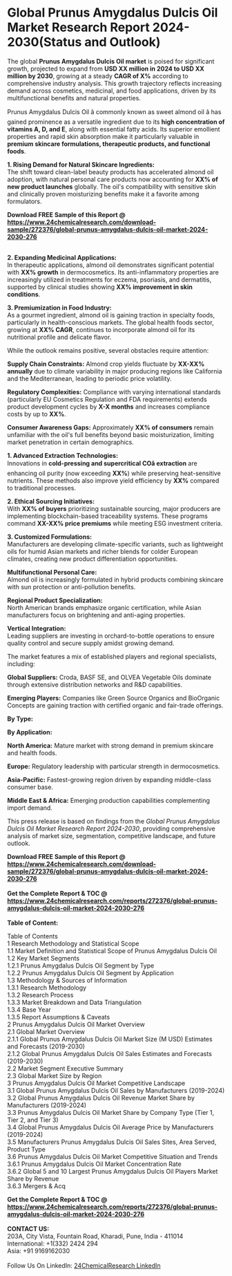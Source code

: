 <h1>Global Prunus Amygdalus Dulcis Oil Market Research Report 2024-2030(Status and Outlook)</h1><p>The global <strong>Prunus Amygdalus Dulcis Oil market</strong> is poised for significant growth, projected to expand from <strong>USD XX million in 2024 to USD XX million by 2030</strong>, growing at a steady <strong>CAGR of X%</strong> according to comprehensive industry analysis. This growth trajectory reflects increasing demand across cosmetics, medicinal, and food applications, driven by its multifunctional benefits and natural properties.</p><p>Prunus Amygdalus Dulcis Oil â commonly known as sweet almond oil â has gained prominence as a versatile ingredient due to its <strong>high concentration of vitamins A, D, and E</strong>, along with essential fatty acids. Its superior emollient properties and rapid skin absorption make it particularly valuable in <strong>premium skincare formulations, therapeutic products, and functional foods</strong>.</p><p><strong>1. Rising Demand for Natural Skincare Ingredients:</strong><br>
The shift toward clean-label beauty products has accelerated almond oil adoption, with natural personal care products now accounting for <strong>XX% of new product launches</strong> globally. The oil's compatibility with sensitive skin and clinically proven moisturizing benefits make it a favorite among formulators.</p><div><b>Download FREE Sample of this Report @ 
            <a href="https://www.24chemicalresearch.com/download-sample/272376/global-prunus-amygdalus-dulcis-oil-market-2024-2030-276">
            https://www.24chemicalresearch.com/download-sample/272376/global-prunus-amygdalus-dulcis-oil-market-2024-2030-276</a></b></div><br><p><strong>2. Expanding Medicinal Applications:</strong><br>
In therapeutic applications, almond oil demonstrates significant potential with <strong>XX% growth</strong> in dermocosmetics. Its anti-inflammatory properties are increasingly utilized in treatments for eczema, psoriasis, and dermatitis, supported by clinical studies showing <strong>XX% improvement in skin conditions</strong>.</p><p><strong>3. Premiumization in Food Industry:</strong><br>
As a gourmet ingredient, almond oil is gaining traction in specialty foods, particularly in health-conscious markets. The global health foods sector, growing at <strong>XX% CAGR</strong>, continues to incorporate almond oil for its nutritional profile and delicate flavor.</p><p>While the outlook remains positive, several obstacles require attention:</p><p><strong>Supply Chain Constraints:</strong> Almond crop yields fluctuate by <strong>XX-XX% annually</strong> due to climate variability in major producing regions like California and the Mediterranean, leading to periodic price volatility.</p><p><strong>Regulatory Complexities:</strong> Compliance with varying international standards (particularly EU Cosmetics Regulation and FDA requirements) extends product development cycles by <strong>X-X months</strong> and increases compliance costs by up to <strong>XX%</strong>.</p><p><strong>Consumer Awareness Gaps:</strong> Approximately <strong>XX% of consumers</strong> remain unfamiliar with the oil's full benefits beyond basic moisturization, limiting market penetration in certain demographics.</p><p><strong>1. Advanced Extraction Technologies:</strong><br>
Innovations in <strong>cold-pressing and supercritical COâ extraction</strong> are enhancing oil purity (now exceeding <strong>XX%</strong>) while preserving heat-sensitive nutrients. These methods also improve yield efficiency by <strong>XX%</strong> compared to traditional processes.</p><p><strong>2. Ethical Sourcing Initiatives:</strong><br>
With <strong>XX% of buyers</strong> prioritizing sustainable sourcing, major producers are implementing blockchain-based traceability systems. These programs command <strong>XX-XX% price premiums</strong> while meeting ESG investment criteria.</p><p><strong>3. Customized Formulations:</strong><br>
Manufacturers are developing climate-specific variants, such as lightweight oils for humid Asian markets and richer blends for colder European climates, creating new product differentiation opportunities.</p><p><strong>Multifunctional Personal Care:</strong><br>
    Almond oil is increasingly formulated in hybrid products combining skincare with sun protection or anti-pollution benefits.</p><p><strong>Regional Product Specialization:</strong><br>
    North American brands emphasize organic certification, while Asian manufacturers focus on brightening and anti-aging properties.</p><p><strong>Vertical Integration:</strong><br>
    Leading suppliers are investing in orchard-to-bottle operations to ensure quality control and secure supply amidst growing demand.</p><p>The market features a mix of established players and regional specialists, including:</p><p><strong>Global Suppliers:</strong> Croda, BASF SE, and OLVEA Vegetable Oils dominate through extensive distribution networks and R&amp;D capabilities.</p><p><strong>Emerging Players:</strong> Companies like Green Source Organics and BioOrganic Concepts are gaining traction with certified organic and fair-trade offerings.</p><p><strong>By Type:</strong></p><p><strong>By Application:</strong></p><p><strong>North America:</strong> Mature market with strong demand in premium skincare and health foods.</p><p><strong>Europe:</strong> Regulatory leadership with particular strength in dermocosmetics.</p><p><strong>Asia-Pacific:</strong> Fastest-growing region driven by expanding middle-class consumer base.</p><p><strong>Middle East &amp; Africa:</strong> Emerging production capabilities complementing import demand.</p><p>This press release is based on findings from the <em>Global Prunus Amygdalus Dulcis Oil Market Research Report 2024-2030</em>, providing comprehensive analysis of market size, segmentation, competitive landscape, and future outlook.</p><div><b>Download FREE Sample of this Report @ 
            <a href="https://www.24chemicalresearch.com/download-sample/272376/global-prunus-amygdalus-dulcis-oil-market-2024-2030-276">
            https://www.24chemicalresearch.com/download-sample/272376/global-prunus-amygdalus-dulcis-oil-market-2024-2030-276</a></b></div><br><div><b>Get the Complete Report & TOC @ 
            <a href="https://www.24chemicalresearch.com/reports/272376/global-prunus-amygdalus-dulcis-oil-market-2024-2030-276">
            https://www.24chemicalresearch.com/reports/272376/global-prunus-amygdalus-dulcis-oil-market-2024-2030-276</a></b></div><br>
            <b>Table of Content:</b><p>Table of Contents<br />
1 Research Methodology and Statistical Scope<br />
1.1 Market Definition and Statistical Scope of Prunus Amygdalus Dulcis Oil<br />
1.2 Key Market Segments<br />
1.2.1 Prunus Amygdalus Dulcis Oil Segment by Type<br />
1.2.2 Prunus Amygdalus Dulcis Oil Segment by Application<br />
1.3 Methodology & Sources of Information<br />
1.3.1 Research Methodology<br />
1.3.2 Research Process<br />
1.3.3 Market Breakdown and Data Triangulation<br />
1.3.4 Base Year<br />
1.3.5 Report Assumptions & Caveats<br />
2 Prunus Amygdalus Dulcis Oil Market Overview<br />
2.1 Global Market Overview<br />
2.1.1 Global Prunus Amygdalus Dulcis Oil Market Size (M USD) Estimates and Forecasts (2019-2030)<br />
2.1.2 Global Prunus Amygdalus Dulcis Oil Sales Estimates and Forecasts (2019-2030)<br />
2.2 Market Segment Executive Summary<br />
2.3 Global Market Size by Region<br />
3 Prunus Amygdalus Dulcis Oil Market Competitive Landscape<br />
3.1 Global Prunus Amygdalus Dulcis Oil Sales by Manufacturers (2019-2024)<br />
3.2 Global Prunus Amygdalus Dulcis Oil Revenue Market Share by Manufacturers (2019-2024)<br />
3.3 Prunus Amygdalus Dulcis Oil Market Share by Company Type (Tier 1, Tier 2, and Tier 3)<br />
3.4 Global Prunus Amygdalus Dulcis Oil Average Price by Manufacturers (2019-2024)<br />
3.5 Manufacturers Prunus Amygdalus Dulcis Oil Sales Sites, Area Served, Product Type<br />
3.6 Prunus Amygdalus Dulcis Oil Market Competitive Situation and Trends<br />
3.6.1 Prunus Amygdalus Dulcis Oil Market Concentration Rate<br />
3.6.2 Global 5 and 10 Largest Prunus Amygdalus Dulcis Oil Players Market Share by Revenue<br />
3.6.3 Mergers & Acq</p><div><b>Get the Complete Report & TOC @ 
            <a href="https://www.24chemicalresearch.com/reports/272376/global-prunus-amygdalus-dulcis-oil-market-2024-2030-276">
            https://www.24chemicalresearch.com/reports/272376/global-prunus-amygdalus-dulcis-oil-market-2024-2030-276</a></b></div><br><b>CONTACT US:</b><br>
            203A, City Vista, Fountain Road, Kharadi, Pune, India - 411014<br>
            International: +1(332) 2424 294<br>
            Asia: +91 9169162030 <br><br>
            Follow Us On LinkedIn: <a href="https://www.linkedin.com/company/24chemicalresearch/">24ChemicalResearch LinkedIn</a>